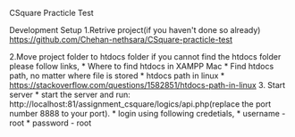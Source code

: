 CSquare Practicle Test

Development Setup
 1.Retrive project(if you haven't done so already)
  https://github.com/Chehan-nethsara/CSquare-practicle-test
  
 2.Move project folder to htdocs folder
    if you cannot find the htdocs folder please follow links,
      * Where to find htdocs in XAMPP Mac
      * Find htdocs path, no matter where file is stored
      * htdocs path in linux
      * https://stackoverflow.com/questions/1582851/htdocs-path-in-linux
 3. Start server 
    * start the server and run:
        http://localhost:81/assignment_csquare/logics/api.php(replace the port number 8888 to your port).
    * login using following credetials,
        * username - root
        * password - root
